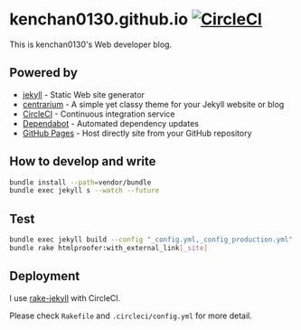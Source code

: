 # kenchan0130.github.io [![CircleCI](https://circleci.com/gh/kenchan0130/kenchan0130.github.io/tree/development.svg?style=svg)](https://circleci.com/gh/kenchan0130/kenchan0130.github.io/tree/development)

This is kenchan0130's Web developer blog.

## Powered by

- [jekyll](https://jekyllrb.com/) - Static Web site generator
- [centrarium](https://github.com/bencentra/centrarium) - A simple yet classy theme for your Jekyll website or blog
- [CircleCI](https://circleci.com) - Continuous integration service
- [Dependabot](https://dependabot.com/) - Automated dependency updates
- [GitHub Pages](https://pages.github.com/) - Host directly site from your GitHub repository

## How to develop and write

```sh
bundle install --path=vendor/bundle
bundle exec jekyll s --watch --future
```

## Test

```sh
bundle exec jekyll build --config "_config.yml,_config_production.yml"
bundle rake htmlproofer:with_external_link[_site]
```

## Deployment

I use [rake-jekyll](https://github.com/jirutka/rake-jekyll) with CircleCI.

Please check `Rakefile` and `.circleci/config.yml` for more detail.
